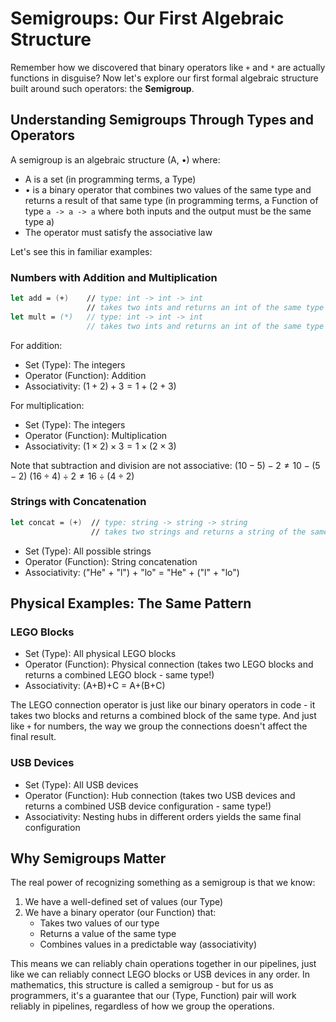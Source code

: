 # Semigroups: Our First Algebraic Structure

Remember how we discovered that binary operators like `+` and `*` are actually functions in disguise? Now let's explore our first formal algebraic structure built around such operators: the **Semigroup**.

## Understanding Semigroups Through Types and Operators

A semigroup is an algebraic structure (A, •) where:

- A is a set (in programming terms, a Type)
- • is a binary operator that combines two values of the same type and returns a result of that same type (in programming terms, a Function of type `a -> a -> a` where both inputs and the output must be the same type a)
- The operator must satisfy the associative law

Let's see this in familiar examples:

### Numbers with Addition and Multiplication

```fsharp
let add = (+)    // type: int -> int -> int
                 // takes two ints and returns an int of the same type
let mult = (*)   // type: int -> int -> int
                 // takes two ints and returns an int of the same type
```

For addition:

- Set (Type): The integers
- Operator (Function): Addition
- Associativity: $(1 + 2) + 3 = 1 + (2 + 3)$

For multiplication:

- Set (Type): The integers
- Operator (Function): Multiplication
- Associativity: $(1 × 2) × 3 = 1 × (2 × 3)$

Note that subtraction and division are not associative:
$(10 - 5) - 2 ≠ 10 - (5 - 2)$
$(16 ÷ 4) ÷ 2 ≠ 16 ÷ (4 ÷ 2)$

### Strings with Concatenation

```fsharp
let concat = (+)  // type: string -> string -> string
                  // takes two strings and returns a string of the same type
```

- Set (Type): All possible strings
- Operator (Function): String concatenation
- Associativity: ("He" + "l") + "lo" = "He" + ("l" + "lo")

## Physical Examples: The Same Pattern

### LEGO Blocks

- Set (Type): All physical LEGO blocks
- Operator (Function): Physical connection (takes two LEGO blocks and returns a combined LEGO block - same type!)
- Associativity: (A+B)+C = A+(B+C)

The LEGO connection operator is just like our binary operators in code - it takes two blocks and returns a combined block of the same type. And just like `+` for numbers, the way we group the connections doesn't affect the final result.

### USB Devices

- Set (Type): All USB devices
- Operator (Function): Hub connection (takes two USB devices and returns a combined USB device configuration - same type!)
- Associativity: Nesting hubs in different orders yields the same final configuration

## Why Semigroups Matter

The real power of recognizing something as a semigroup is that we know:

1. We have a well-defined set of values (our Type)
2. We have a binary operator (our Function) that:
   - Takes two values of our type
   - Returns a value of the same type
   - Combines values in a predictable way (associativity)

This means we can reliably chain operations together in our pipelines, just like we can reliably connect LEGO blocks or USB devices in any order. In mathematics, this structure is called a semigroup - but for us as programmers, it's a guarantee that our (Type, Function) pair will work reliably in pipelines, regardless of how we group the operations.